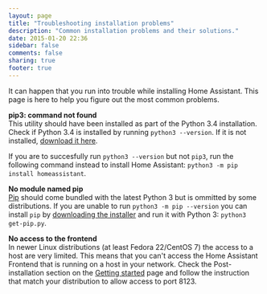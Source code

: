 ```yaml
---
layout: page
title: "Troubleshooting installation problems"
description: "Common installation problems and their solutions."
date: 2015-01-20 22:36
sidebar: false
comments: false
sharing: true
footer: true
---
```


It can happen that you run into trouble while installing Home Assistant. This page is here to help
you figure out the most common problems.

**pip3: command not found**<br>
This utility should have been installed as part of the Python 3.4 installation. Check if Python 3.4
is installed by running `python3 --version`. If it is not installed,
[download it here](https://www.python.org/getit/).

If you are to succesfully run `python3 --version` but not `pip3`, run the following command instead
to install Home Assistant: `python3 -m pip install homeassistant`.

**No module named pip**<br>
[Pip](https://pip.pypa.io/en/stable/) should come bundled with the latest Python 3 but is ommitted
by some distributions. If you are unable to run `python3 -m pip --version` you can install `pip` by
[downloading the installer](https://bootstrap.pypa.io/get-pip.py) and run it with Python 3:
`python3 get-pip.py`.

**No access to the frontend**<br>
In newer Linux distributions (at least Fedora 22/CentOS 7) the access to a host are very limited.
This means that you can't access the Home Assistant Frontend that is running on a host in your
network. Check the Post-installation section on the [Getting started](/getting-started/) page and
follow the instruction that match your distribution to allow access to port 8123.

